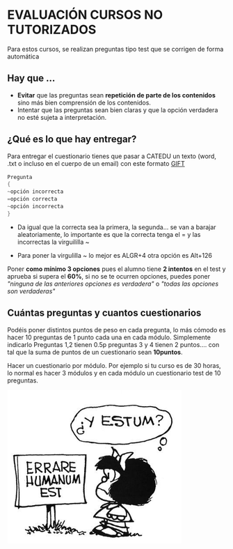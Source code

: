 # EVALUACIÓN CURSOS NO TUTORIZADOS

Para estos cursos, se realizan preguntas tipo test que se corrigen de forma automática

## Hay que ...

* **Evitar** que las preguntas sean **repetición de parte de los contenidos** sino más bien comprensión de los contenidos.
* Intentar que las preguntas sean bien claras y que la opción verdadera no esté sujeta a interpretación.

## ¿Qué es lo que hay entregar?

Para entregar el cuestionario tienes que pasar a CATEDU un texto (word, .txt o incluso en el cuerpo de un email) con este formato [GIFT](https://docs.moodle.org/all/es/Formato_GIFT)

```cpp
Pregunta
{
~opción incorrecta
=opción correcta
~opción incorrecta
}
```
* Da igual que la correcta sea la primera, la segunda...  se van a barajar aleatoriamente, lo importante es que la correcta tenga el = y las incorrectas la virguililla ~

* Para poner la virgulilla ~ lo mejor es ALGR+4 otra opción es Alt+126

Poner **como mínimo 3 opciones** pues el alumno tiene **2 intentos** en el test y aprueba si supera el **60%**, si no se te ocurren opciones, puedes poner _"ninguna de las anteriores opciones es verdadera"_ o  _"todas las opciones son verdaderas"_

## Cuántas preguntas y cuantos cuestionarios

Podéis poner distintos puntos de peso en cada pregunta, lo más cómodo es hacer 10 preguntas de 1 punto cada una en cada módulo. Simplemente indicarlo Preguntas 1,2 tienen 0.5p preguntas 3 y 4 tienen 2 puntos.... con tal que la suma de puntos de un cuestionario sean **10puntos**.

Hacer un cuestionario por módulo. Por ejemplo si tu curso es de 30 horas, lo normal es hacer 3 módulos y en cada módulo un cuestionario test de 10 preguntas.

<strong><img src="img/Mafalda_Errare_humanum_est.jpg" width="400" height="352" /></strong>
